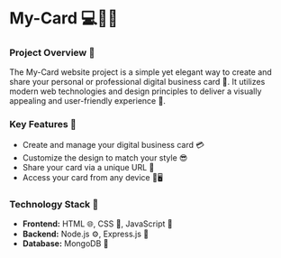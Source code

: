 # My-Card 💻📱✨

### Project Overview 🎉

The My-Card website project is a simple yet elegant way to create and share your personal or professional digital business card 📇. It utilizes modern web technologies and design principles to deliver a visually appealing and user-friendly experience 🎨.

### Key Features 🚀

* Create and manage your digital business card 💳
* Customize the design to match your style 😎
* Share your card via a unique URL 🔗
* Access your card from any device 📱🖥️

### Technology Stack 💪

* **Frontend:** HTML 🌐, CSS 🎨, JavaScript 🧠
* **Backend:** Node.js ⚙️, Express.js 🚀
* **Database:** MongoDB 💾
